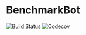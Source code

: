 # BenchmarkBot

[![Build Status](https://travis-ci.com/Roger-luo/BenchmarkBot.jl.svg?branch=master)](https://travis-ci.com/Roger-luo/BenchmarkBot.jl)
[![Codecov](https://codecov.io/gh/Roger-luo/BenchmarkBot.jl/branch/master/graph/badge.svg)](https://codecov.io/gh/Roger-luo/BenchmarkBot.jl)
